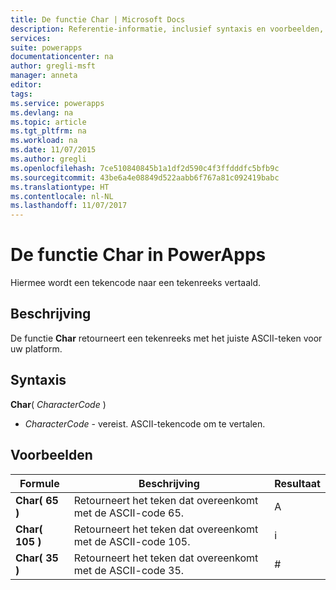 ```yaml
---
title: De functie Char | Microsoft Docs
description: Referentie-informatie, inclusief syntaxis en voorbeelden, voor de functie Char in PowerApps
services: 
suite: powerapps
documentationcenter: na
author: gregli-msft
manager: anneta
editor: 
tags: 
ms.service: powerapps
ms.devlang: na
ms.topic: article
ms.tgt_pltfrm: na
ms.workload: na
ms.date: 11/07/2015
ms.author: gregli
ms.openlocfilehash: 7ce510840845b1a1df2d590c4f3ffdddfc5bfb9c
ms.sourcegitcommit: 43be6a4e08849d522aabb6f767a81c092419babc
ms.translationtype: HT
ms.contentlocale: nl-NL
ms.lasthandoff: 11/07/2017
---
```

# <a name="char-function-in-powerapps"></a>De functie Char in PowerApps
Hiermee wordt een tekencode naar een tekenreeks vertaald.

## <a name="description"></a>Beschrijving
De functie **Char** retourneert een tekenreeks met het juiste ASCII-teken voor uw platform.

## <a name="syntax"></a>Syntaxis
**Char**( *CharacterCode* )

* *CharacterCode* - vereist. ASCII-tekencode om te vertalen.

## <a name="examples"></a>Voorbeelden
| Formule | Beschrijving | Resultaat |
| --- | --- | --- |
| **Char( 65 )** |Retourneert het teken dat overeenkomt met de ASCII-code 65. |A |
| **Char( 105 )** |Retourneert het teken dat overeenkomt met de ASCII-code 105. |i |
| **Char( 35 )** |Retourneert het teken dat overeenkomt met de ASCII-code 35. |# |

